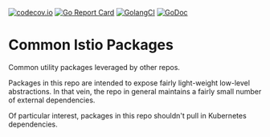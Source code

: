 [![codecov.io](https://codecov.io/gh/istio/pkg/branch/master/graph/badge.svg)](https://codecov.io/gh/istio/pkg)
[![Go Report Card](https://goreportcard.com/badge/github.com/istio/pkg)](https://goreportcard.com/report/github.com/istio/pkg)
[![GolangCI](https://golangci.com/badges/github.com/istio/pkg.svg)](https://golangci.com/r/github.com/istio/pkg)
[![GoDoc](https://godoc.org/istio.io/pkg?status.svg)](https://godoc.org/istio.io/pkg)

# Common Istio Packages

Common utility packages leveraged by other repos.

Packages in this repo are intended to expose fairly light-weight low-level abstractions.
In that vein, the repo in general maintains a fairly small number of external dependencies.

Of particular interest, packages in this repo shouldn't pull in Kubernetes dependencies.
